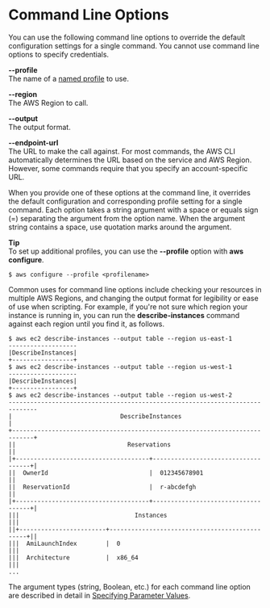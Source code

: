 # Command Line Options<a name="cli-command-line"></a>

You can use the following command line options to override the default configuration settings for a single command\. You cannot use command line options to specify credentials\.

**\-\-profile**  
The name of a [named profile](cli-multiple-profiles.md) to use\.

**\-\-region**  
The AWS Region to call\.

**\-\-output**  
The output format\.

**\-\-endpoint\-url**  
The URL to make the call against\. For most commands, the AWS CLI automatically determines the URL based on the service and AWS Region\. However, some commands require that you specify an account\-specific URL\.

When you provide one of these options at the command line, it overrides the default configuration and corresponding profile setting for a single command\. Each option takes a string argument with a space or equals sign \(=\) separating the argument from the option name\. When the argument string contains a space, use quotation marks around the argument\.

**Tip**  
To set up additional profiles, you can use the **\-\-profile** option with **aws configure**\.  

```
$ aws configure --profile <profilename>
```

Common uses for command line options include checking your resources in multiple AWS Regions, and changing the output format for legibility or ease of use when scripting\. For example, if you're not sure which region your instance is running in, you can run the **describe\-instances** command against each region until you find it, as follows\. 

```
$ aws ec2 describe-instances --output table --region us-east-1
-------------------
|DescribeInstances|
+-----------------+
$ aws ec2 describe-instances --output table --region us-west-1
-------------------
|DescribeInstances|
+-----------------+
$ aws ec2 describe-instances --output table --region us-west-2
------------------------------------------------------------------------------
|                              DescribeInstances                             |
+----------------------------------------------------------------------------+
||                               Reservations                               ||
|+-------------------------------------+------------------------------------+|
||  OwnerId                            |  012345678901                      ||
||  ReservationId                      |  r-abcdefgh                        ||
|+-------------------------------------+------------------------------------+|
|||                                Instances                               |||
||+------------------------+-----------------------------------------------+||
|||  AmiLaunchIndex        |  0                                            |||
|||  Architecture          |  x86_64                                       |||
...
```

The argument types \(string, Boolean, etc\.\) for each command line option are described in detail in [Specifying Parameter Values](cli-using-param.md)\.